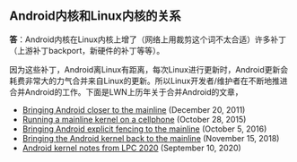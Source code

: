 ## Android内核和Linux内核的关系

**答**：Android内核在Linux内核上增了（网络上用裁剪这个词不太合适）许多补丁（上游补丁backport，新硬件的补丁等等）。

因为这些补丁，Android离Linux有距离，每次Linux进行更新时，Android更新会耗费非常大的力气合并来自Linux的更新。所以Linux开发者/维护者在不断地推进合并Android的工作。下面是LWN上历年关于合并Android的文章，

* [Bringing Android closer to the mainline](https://lwn.net/Articles/472984/) (December 20, 2011)
* [Running a mainline kernel on a cellphone](https://lwn.net/Articles/662147/) (October 28, 2015)
* [Bringing Android explicit fencing to the mainline](https://lwn.net/Articles/702339/) (October 5, 2016)
* [Bringing the Android kernel back to the mainline](https://lwn.net/Articles/771974/) (November 15, 2018)
* [Android kernel notes from LPC 2020](https://lwn.net/Articles/830979/) (September 10, 2020)